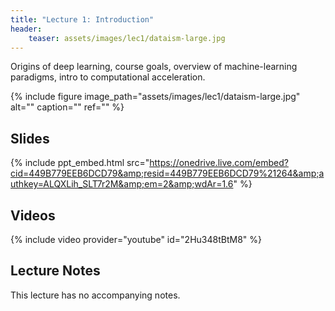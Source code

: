 ```yaml
---
title: "Lecture 1: Introduction"
header:
    teaser: assets/images/lec1/dataism-large.jpg
---
```


Origins of deep learning, course goals, overview of machine-learning
paradigms, intro to computational acceleration.

{% include figure
image_path="assets/images/lec1/dataism-large.jpg"
alt="" caption="" ref=""
%}

## Slides


{% include ppt_embed.html
src="https://onedrive.live.com/embed?cid=449B779EEB6DCD79&amp;resid=449B779EEB6DCD79%21264&amp;authkey=ALQXLih_SLT7r2M&amp;em=2&amp;wdAr=1.6" %}


## Videos


{% include video provider="youtube" id="2Hu348tBtM8" %}


## Lecture Notes

This lecture has no accompanying notes.

